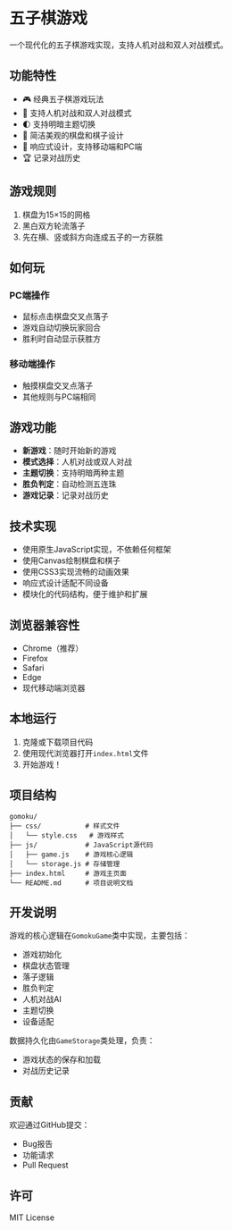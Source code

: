 # 五子棋游戏

一个现代化的五子棋游戏实现，支持人机对战和双人对战模式。

## 功能特性

- 🎮 经典五子棋游戏玩法
- 🤖 支持人机对战和双人对战模式
- 🌓 支持明暗主题切换
- 🎨 简洁美观的棋盘和棋子设计
- 📱 响应式设计，支持移动端和PC端
- 🏆 记录对战历史

## 游戏规则

1. 棋盘为15×15的网格
2. 黑白双方轮流落子
3. 先在横、竖或斜方向连成五子的一方获胜

## 如何玩

### PC端操作
- 鼠标点击棋盘交叉点落子
- 游戏自动切换玩家回合
- 胜利时自动显示获胜方

### 移动端操作
- 触摸棋盘交叉点落子
- 其他规则与PC端相同

## 游戏功能

- **新游戏**：随时开始新的游戏
- **模式选择**：人机对战或双人对战
- **主题切换**：支持明暗两种主题
- **胜负判定**：自动检测五连珠
- **游戏记录**：记录对战历史

## 技术实现

- 使用原生JavaScript实现，不依赖任何框架
- 使用Canvas绘制棋盘和棋子
- 使用CSS3实现流畅的动画效果
- 响应式设计适配不同设备
- 模块化的代码结构，便于维护和扩展

## 浏览器兼容性

- Chrome（推荐）
- Firefox
- Safari
- Edge
- 现代移动端浏览器

## 本地运行

1. 克隆或下载项目代码
2. 使用现代浏览器打开`index.html`文件
3. 开始游戏！

## 项目结构

```
gomoku/
├── css/           # 样式文件
│   └── style.css   # 游戏样式
├── js/            # JavaScript源代码
│   ├── game.js    # 游戏核心逻辑
│   └── storage.js # 存储管理
├── index.html     # 游戏主页面
└── README.md      # 项目说明文档
```

## 开发说明

游戏的核心逻辑在`GomokuGame`类中实现，主要包括：
- 游戏初始化
- 棋盘状态管理
- 落子逻辑
- 胜负判定
- 人机对战AI
- 主题切换
- 设备适配

数据持久化由`GameStorage`类处理，负责：
- 游戏状态的保存和加载
- 对战历史记录

## 贡献

欢迎通过GitHub提交：
- Bug报告
- 功能请求
- Pull Request

## 许可

MIT License